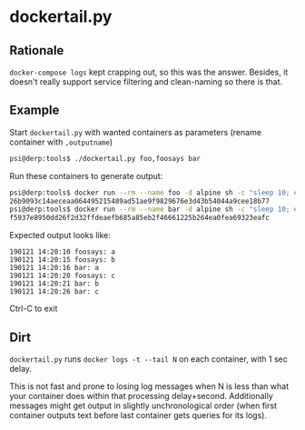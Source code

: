 
# dockertail.py

## Rationale
`docker-compose logs` kept crapping out, so this was the answer. Besides,
it doesn't really support service filtering and clean-naming so there is that.

## Example

Start `dockertail.py` with wanted containers as parameters (rename container with `,outputname`)
```sh
psi@derp:tools$ ./dockertail.py foo,foosays bar
```

Run these containers to generate output:
```sh
psi@derp:tools$ docker run --rm --name foo -d alpine sh -c "sleep 10; echo a; sleep 5; echo b; sleep 5; echo c; sleep 3"
26b9093c14aeceaa064495215489ad51ae9f9829676e3d43b54044a9cee18b77
psi@derp:tools$ docker run --rm --name bar -d alpine sh -c "sleep 10; echo a; sleep 5; echo b; sleep 5; echo c; sleep 3"
f5937e8950dd26f2d32ffdeaefb685a85eb2f46661225b264ea0fea69323eafc
```

Expected output looks like:
```
190121 14:20:10 foosays: a
190121 14:20:15 foosays: b
190121 14:20:16 bar: a
190121 14:20:20 foosays: c
190121 14:20:21 bar: b
190121 14:20:26 bar: c
```

Ctrl-C to exit

## Dirt

`dockertail.py` runs `docker logs -t --tail N` on each container, with 1 sec delay.

This is not fast and prone to losing log messages when N is less than what your 
container does within that processing delay+second. Additionally messages might get
output in slightly unchronological order (when first container outputs text before last
container gets queries for its logs).
